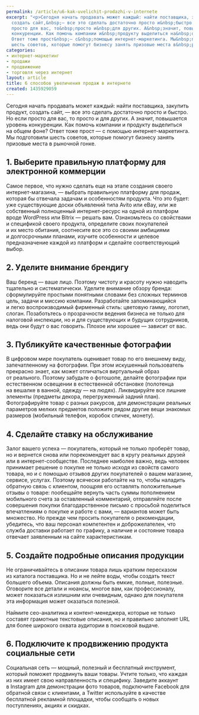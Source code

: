 ```yaml
---
permalink: /article/u6-kak-uvelichit-prodazhi-v-internete
excerpt: "<p>Сегодня начать продавать может каждый: найти поставщика, закупить продукт,
  создать сайт,&nbsp;— все это сделать достаточно просто и&nbsp;быстро. Но&nbsp;если
  просто для вас, то&nbsp;просто и&nbsp;для других. А&nbsp;значит, повышается уровень
  конкуренции. Как помочь компании и&nbsp;продукту выделиться на&nbsp;общем фоне?
  Ответ тоже прост&nbsp;— с&nbsp;помощью интернет-маркетинга. Мы&nbsp;подготовили
  шесть советов, которые помогут бизнесу занять призовые места в&nbsp;рыночной гонке.</p>"
categories:
- интернет-маркетинг
- продажи
- продвижение
- торговля через интернет
layout: article
title: 6 способов увеличения продаж в интернете
created: 1435929059
---
```

<p>Сегодня начать продавать может каждый: найти поставщика, закупить продукт, создать сайт,&nbsp;— все это сделать достаточно просто и&nbsp;быстро. Но&nbsp;если просто для вас, то&nbsp;просто и&nbsp;для других. А&nbsp;значит, повышается уровень конкуренции. Как помочь компании и&nbsp;продукту выделиться на&nbsp;общем фоне? Ответ тоже прост&nbsp;— с&nbsp;помощью интернет-маркетинга. Мы&nbsp;подготовили шесть советов, которые помогут бизнесу занять призовые места в&nbsp;рыночной гонке.</p>
<h2>1. Выберите правильную платформу для электронной коммерции</h2>
<p>Самое первое, что нужно сделать еще на&nbsp;этапе создания своего интернет-магазина,&nbsp;— выбрать правильную платформу для продаж, которая&nbsp;бы отвечала задачам и&nbsp;особенностям продукта. Что это будет: уже существующие доски объявлений типа Avito или eBay, или&nbsp;же собственный полноценный интернет-ресурс на&nbsp;одной из&nbsp;платформ вроде WordPress или Bitrix&nbsp;— решать вам. Ознакомьтесь со&nbsp;свойствами и&nbsp;спецификой своего продукта, определите своих покупателей и&nbsp;их&nbsp;место обитания, соотнесите все это со&nbsp;своими амбициями и&nbsp;долгосрочными планами, изучите особенности и&nbsp;целевое предназначение каждой из&nbsp;платформ и&nbsp;сделайте соответствующий выбор.</p>
<h2>2. Уделите внимание брендигу</h2>
<p>Ваш беренд&nbsp;— ваше лицо. Поэтому чистоту и&nbsp;красоту нужно наводить тщательно и&nbsp;систематически. Уделите внимание обзору бренда: сформулируйте простыми понятными словами без сложных терминов цель, задачи и&nbsp;миссию компании. Разработайте запоминающийся и&nbsp;легко воспроизводимый фирменный стиль: цветовую гамму, логотип, слоган. Позаботьтесь о&nbsp;прозрачности ведения бизнеса не&nbsp;только для налоговой инспекции, но&nbsp;и&nbsp;для существующих и&nbsp;будущих сотрудников, ведь они будут о&nbsp;вас говорить. Плохое или хорошее&nbsp;— зависит от&nbsp;вас.</p>
<h2>3. Публикуйте качественные фотографии</h2>
<p>В&nbsp;цифровом мире покупатель оценивает товар по&nbsp;его внешнему виду, запечатленному на&nbsp;фотографии. При этом искушенный пользователь прекрасно знает, как может отличаться виртуальный образ от&nbsp;реального. Поэтому забудьте о&nbsp;фотошопе, делайте фотографии при естественном освещении в&nbsp;естественной обстановке (полотенца на&nbsp;вешалке в&nbsp;ванной, одежду&nbsp;— на&nbsp;людях). Ликвидируйте все лишние элементы (предметы декора, перегруженный задний план). Фотографируйте товар с&nbsp;разных ракурсов, для демонстрации реальных параметров мелких предметов положите рядом другие вещи знакомых размеров (мобильный телефон, коробок спичек, монету).</p>
<h2>4. Сделайте ставку на&nbsp;обслуживание</h2>
<p>Залог вашего успеха&nbsp;— покупатель, который не&nbsp;только проберёт товар, но&nbsp;и&nbsp;вернется снова или порекомендует вас в&nbsp;кругу реальных друзей или в&nbsp;интернет-сообществе. Последнее наиболее важно, ведь человек принимает решение о&nbsp;покупке не&nbsp;только исходя из&nbsp;свойств самого товара, но&nbsp;и&nbsp;с&nbsp;помощью отзывов других покупателей о&nbsp;вашем магазине, сервисе, услугах. Поэтому всячески работайте на&nbsp;то, чтобы наладить обратную связь с&nbsp;клиентом, поощряя его оставлять положительные отзывы о&nbsp;товаре: пообещайте вернуть часть суммы пополнением мобильного счета за&nbsp;оставленный комментарий, отправляйте после совершения покупки благодарственное письмо с&nbsp;просьбой поделиться впечатлениям о&nbsp;покупке и&nbsp;работе с&nbsp;вами,&nbsp;— вариантов может быть множество. Но&nbsp;прежде чем просить покупателя о&nbsp;рекомендации, убедитесь, что ваш персонал компетентен и&nbsp;доброжелателен, что служба доставки работает по&nbsp;графику, а&nbsp;наличие и&nbsp;состояние товара отвечает заявленным на&nbsp;сайте характеристикам.</p>
<h2>5. Создайте подробные описания продукции</h2>
<p>Не&nbsp;ограничивайтесь в&nbsp;описании товара лишь кратким пересказом из&nbsp;каталога поставщика. Но&nbsp;и&nbsp;не&nbsp;лейте воды, чтобы создать текст большего объема. Описания должны быть емкие, полные, полезные. Оговорите все детали и&nbsp;нюансы, многое вам, как профессионалу, может показаться излишним или очевидным, однако для покупателя эта информация может оказаться полезной. </p>
<p>Наймите сео-аналитика и&nbsp;контент-менеджера, которые не&nbsp;только составят грамотные текстовые описания, но&nbsp;и&nbsp;правильно заполнят URL для более широкого охвата аудитории в&nbsp;поисковой выдаче. </p>
<h2>6. Подключите к&nbsp;продвижению продукта социальные сети</h2>
<p>Социальная сеть&nbsp;— мощный, полезный и&nbsp;бесплатный инструмент, который поможет продвинуть ваши товары. Учтите только, что каждая из&nbsp;них имеет свою направленность и&nbsp;специфику. Заведите аккаунт в&nbsp;Instagram для демонстрации фото товаров, подключите Facebook для обратной связи с&nbsp;клиентами, а&nbsp;Twitter используйте в&nbsp;качестве бесплатной рекламной площадки, чтобы сообщать о&nbsp;новых поступлениях, акциях и&nbsp;скидках. </p>
